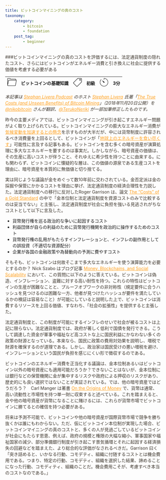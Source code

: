 ```yaml
---
title: ビットコインマイニングの真のコスト
taxonomy:
    category:
        - bitcoin
        - foundation
    post_tag:
        - beginner
---
```


<style>
img[alt*="Category"], 
img[alt*="Tag"], 
img[alt*="Time"] {
    width:30px;
    height:30px;
    object-fit: cover;
}
p {
    color: #3d362d;
}
p img {
    text-align:center;
}
a {
    color: #ff9f1c;
}
a:hover {
    color: #2ec4b6;
}
</style>

<script type="text/javascript" src="//ajax.googleapis.com/ajax/libs/jquery/1.10.2/jquery.min.js"></script>
<script language="JavaScript">
$(document).ready( function () {
   $("a[href^='http']:not([href*='" + location.hostname + "'])").attr('target', '_blank');
})
</script>

###ビットコインマイニングの真のコストを評価するには、法定通貨制度の隠れたコスト、さらにはビットコインがエネルギー消費と引き換えに社会に提供する価値を考慮する必要がある

|  ![Category](/_images/category.png)  |  ビットコインの基礎知識  |  ![Tag](/_images/tag.png)  |  初級  | ![Time](/_images/timer.png)  |  3分  |
| ---- | ---- | ---- | ---- | ---- | ---- |

*本記事は [Stephan Livera Podcast](https://itunes.apple.com/podcast/stephan-livera-podcast/id1415720320?mt=2) のホスト [Stephan Livera](https://twitter.com/@stephanlivera) 氏著「[The True Costs (and Unseen Benefits) of Bitcoin Mining](https://mises.org/wire/true-costs-and-unseen-benefits-bitcoin-mining)」（2018年11月20日公開）を [@nikobitcoin](https://twitter.com/nikobitcoin) さんが翻訳、[@TerukoNeriki](https://twitter.com/TerukoNeriki) が一部加筆修正したものです。*

昨今の主要メディアでは、ビットコインマイニングが引き起こすエネルギー問題がよく取り上げられている。ビットコインマイニングの膨大なエネルギー消費が[気候変動を加速するとの懸念](https://www.theguardian.com/technology/2018/jan/17/bitcoin-electricity-usage-huge-climate-cryptocurrency)を示すものが大半だが、中には貨幣制度に許容されるべき消費量を上回るとして、ビットコインが「[地球上のエネルギーを食い尽くす](https://theconversation.com/the-utopian-currency-bitcoin-is-a-potentially-catastrophic-energy-guzzler-88871)」可能性に言及する記事もある。ビットコインを含む多くの暗号資産が演算処理に多大なエネルギーを要するのは事実だ。しかしながら、暗号資産の価値は、その生産に高いコストが伴うこと、それゆえに希少性を持つことに由来する。にも関わらず、ビットコインに懐疑的な層は、この価値の源泉である生産コストを理由に、暗号資産を本質的に無価値と切り捨てる。

実は同じような議論が金をめぐって数10年前に交わされている。金否定派は金の採掘や保管にかかるコストを理由に挙げ、法定通貨制度の経済合理性を力説した。法定通貨制度への移行に反対したRoger Garrison は、論文 [The “Costs” of a Gold Standard](https://www.auburn.edu/~garriro/g4gold.htm) の中で「金本位制と法定通貨制度を資源コストのみで比較するのは妥当でない」と主張し、法定通貨制度が社会に負担を強いる見逃されがちなコストとして以下に言及した。



 * 貨幣発行権を巡る政治的な争いに起因するコスト
 * 利益団体が自らの利益のために貨幣発行機関を政治的に操作するためのコスト
 * 貨幣発行権の乱用がもたらすインフレーションと、インフレの副作用としての誤投資（不適切な資源配分）
 * 企業が各国の金融政策や為替動向の予測に費やすコスト

そもそも、ビットコインは何故そこまで多大なエネルギーを使う演算能力を必要とするのか？ Nick Szabo はブログ記事 [Money, Blockchains, and Social Scalability](http://unenumerated.blogspot.com/2017/02/money-blockchains-and-social-scalability.html) において、この質問に以下のように答えている。ビットコインは偽造、インフレーション、盗難に対する高い耐性を持つ。これらの特性はビットコインの生産が困難なことと、プルーフオブワークの非対称性（規定要件に合うハッシュを見つけるのは困難な一方、他者が見つけたハッシュが要件を満たしているかの検証は容易なこと）が可能にしていると説明した上で、ビットコインは消費するリソースを上回る価値、すなわち、「社会の拡張性」を提供すると主張した。

法定通貨制度と、この制度が可能にするインフレのせいで社会が被るコストは上記に限らない。法定通貨制度では、政府が著しく低利で国債を発行できる。こうして調達した資金が軍事や福祉など高コストな上に国民利益にかなわない多くの政策の財源となっている。本来なら、国民に政策の費用対効果を説明し、増税で財源を確保するのが道理である。しかし、政治家は国民受けの悪い増税を避け、インフレーションという国民が負担を感じにくい形で徴収するのである。

ビットコインのエネルギー消費を正当化する議論は、金本位制あるいはビットコイン以外の暗号資産にも適用可能だろうか？できないことはないが、金本位制には銀行などの保管機関に金が集中するリスクや政府による押収のリスクがあり、歴史的にも良い選択ではないことが実証されている。では、他の暗号資産ではどうだろう？　Carl Manger は著書 [On the Origins of Money](https://www.amazon.co.jp/Origins-Money-Carl-Menger/dp/147936715X/ref=sr_1_1?__mk_ja_JP=%E3%82%AB%E3%82%BF%E3%82%AB%E3%83%8A&crid=12GZS9MEUBZD3&keywords=on+the+origins+of+money&qid=1655062122&sprefix=on+the+origins+of+money%2Caps%2C82&sr=8-1) で、貨幣は通常、高い流動性と市場性を持つ単一財に収束すると述べている。これを踏まえると、金や他の暗号資産が貨幣になることに賭けるには、これらが貨幣市場でビットコインに勝てるとの確信を持つ必要がある。

将来は予測不可能で、ビットコインや他の暗号資産が国際貨幣市場で競争を勝ち抜くかは誰にもわからない。ただ、仮にビットコイン本位制が実現した場合、ビットコインマイニングの真のコストと、多くの人が見過ごしているビットコインが社会にもたらす恩恵、例えば、政府の規模と権限の大幅な縮小、軍事国家や福祉国家の減少、部分準備銀行制度が引き起こす景気循環とそれに起因する経済損失の回避などを踏まえた、より総合的な評価がなされるべきだ。Garrison 曰く「突き詰めると、いかなる行動、コモデティ、組織に付随するコストとは機会費用である。つまり、特定の行動、コモデティ、組織を選択した結果、諦めることになった行動、コモディティ、組織のことだ。機会費用こそが、考慮すべき本当のコストなのである。」